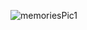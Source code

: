 ![memoriesPic1](https://user-images.githubusercontent.com/89661647/167176929-be0fcc15-606a-49d6-a9fa-77c14ee9aefe.png)




